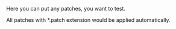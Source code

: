 Here you can put any patches, you want to test.

All patches with *.patch extension would be applied automatically.
